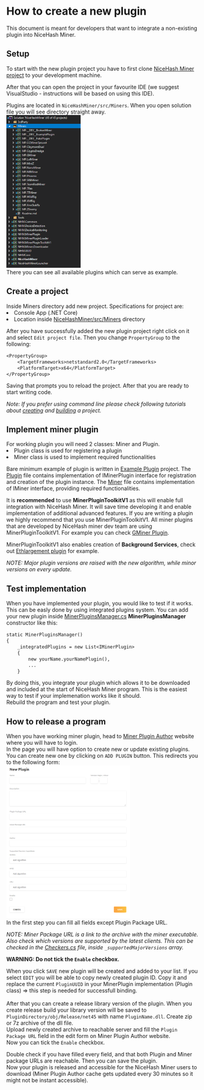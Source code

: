 # How to create a new plugin

This document is meant for developers that want to integrate a non-existing plugin into NiceHash Miner.

<h2 id="setup">Setup</h2>

To start with the new plugin project you have to first clone <a href="https://github.com/nicehash/NiceHashMiner">NiceHash Miner project</a> to your development machine.

After that you can open the project in your favourite IDE (we suggest VisualStudio - instructions will be based on using this IDE).

Plugins are located in `NiceHashMiner/src/Miners`. When you open solution file you will see directory straight away. <br>
<img src="../../Resources/solution_directory.PNG" height="400"/> <br>
There you can see all available plugins which can serve as example.


<h2 id="create">Create a project</h2>
Inside Miners directory add new project.
Specifications for project are:
<li>Console App (.NET Core)</li>
<li>Location inside <u>NiceHashMiner/src/Miners</u> directory</li>

After you have successfully added the new plugin project right click on it and select `Edit project file`.
Then you change `PropertyGroup` to the following:
```
<PropertyGroup>
    <TargetFrameworks>netstandard2.0</TargetFrameworks>
    <PlatformTarget>x64</PlatformTarget>
</PropertyGroup>
```
Saving that prompts you to reload the project. After that you are ready to start writing code.

*Note: If you prefer using command line please check following tutorials about <a href="https://docs.microsoft.com/en-us/visualstudio/msbuild/walkthrough-creating-an-msbuild-project-file-from-scratch?view=vs-2019">creating</a> and <a href="https://docs.microsoft.com/en-us/visualstudio/msbuild/walkthrough-using-msbuild?view=vs-2019">building</a> a project.*

<h2 id="code">Implement miner plugin</h2>
For working plugin you will need 2 classes: Miner and Plugin.
<li>Plugin class is used for registering a plugin</li>
<li>Miner class is used to implement required functionalities</li>

</p>Bare minimum example of plugin is written in <a href="../../src/Miners/__DEV__ExamplePlugin">Example Plugin</a> project. The <a href="../../src/Miners/__DEV__ExamplePlugin/ExamplePlugin.cs">Plugin</a> file contains implementation of IMinerPlugin interface for registration and creation of the plugin instance. The <a href="../../src/Miners/__DEV__ExamplePlugin/ExampleMiner.cs">Miner</a> file contains implementation of IMiner interface, providing required functionalities.</p>

<p>It is <b>recommended</b> to use <b>MinerPluginToolkitV1</b> as this will enable full integration with NiceHash Miner. It will save time developing it and enable implementation of additional advanced features. If you are writing a plugin we highly recommend that you use MinerPluginToolkitV1. All miner plugins that are developed by NiceHash miner dev team are using MinerPluginToolkitV1. For example you can check <a href="../../src/Miners/GMiner">GMiner Plugin</a>.</p>
<p>MinerPluginToolkitV1 also enables creation of <b>Background Services</b>, check out <a href="../../src/NHMCore/Mining/Plugins/EthlargementIntegratedPlugin.cs">Ethlargement plugin</a> for example.</p>

*NOTE: Major plugin versions are raised with the new algorithm, while minor versions on every update.*

<h2 id="test">Test implementation</h2>
When you have implemented your plugin, you would like to test if it works. This can be easly done by using integrated plugins system. You can add your new plugin inside <a href="../../src/NHMCore/Mining/Plugins/MinerPluginsManager.cs">MinerPluginsManager.cs</a> <b>MinerPluginsManager</b> constructor like this: 

```
static MinerPluginsManager()
{
    _integratedPlugins = new List<IMinerPlugin>
    {
        new yourName.yourNamePlugin(),
        ...
    }
```

By doing this, you integrate your plugin which allows it to be downloaded and included at the start of NiceHash Miner program. This is the easiest way to test if your implemenation works like it should.<br>
Rebuild the program and test your plugin.

<h2 id="release">How to release a program</h2>

When you have working miner plugin, head to <a href="https://miner-plugins.nicehash.com">Miner Plugin Author</a> website where you will have to login. <br>
In the page you will have option to create new or update existing plugins.
You can create new one by clicking on `ADD PLUGIN` button. This redirects you to the following form:<br>
<img src="../../Resources/new_plugin.PNG" height="400"/> <br>
In the first step you can fill all fields except Plugin Package URL.<br>

*NOTE: Miner Package URL is a link to the archive with the miner executable.<br>
Also check which versions are supported by the latest clients. This can be checked in the <a href="../../src/NHM.MinerPluginToolkitV1/Checkers.cs">Checkers.cs</a> file, inside `_supportedMajorVersions` array.*<br>

**WARNING: Do not tick the `Enable` checkbox.**<br>

When you click `SAVE` new plugin will be created and added to your list. If you select `EDIT` you will be able to copy newly created plugin ID. Copy it and replace the current `PluginUUID` in your MinerPlugin implementation (Plugin class) => this step is needed for successfull binding. <br><br>
After that you can create a release library version of the plugin. When you create release build your library version will be saved to `PluginDirectory/obj/Release/net45` with name `PluginName.dll`. 
Create zip or 7z archive of the dll file.<br>
Upload newly created archive to reachable server and fill the `Plugin Package URL` field in the edit form on Miner Plugin Author website. <br>Now you can tick the `Enable` checkbox.

Double check if you have filled every field, and that both Plugin and Miner package URLs are reachable. Then you can save the plugin.<br>
Now your plugin is released and accessible for the NiceHash Miner users to download (Miner Plugin Author cache gets updated every 30 minutes so it might not be instant accessible).